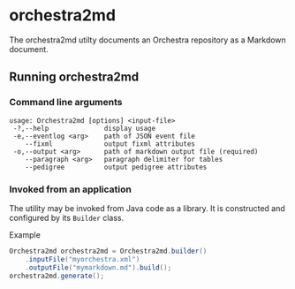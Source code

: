 # orchestra2md

The orchestra2md utilty documents an Orchestra repository as a Markdown document.

## Running orchestra2md

### Command line arguments

```
usage: Orchestra2md [options] <input-file>
 -?,--help              display usage
 -e,--eventlog <arg>    path of JSON event file
    --fixml             output fixml attributes
 -o,--output <arg>      path of markdown output file (required)
    --paragraph <arg>   paragraph delimiter for tables
    --pedigree          output pedigree attributes
 ```

### Invoked from an application

The utility may be invoked from Java code as a library. It is constructed and configured by its `Builder` class.

Example

```java
Orchestra2md orchestra2md = Orchestra2md.builder()
    .inputFile("myorchestra.xml")
    .outputFile("mymarkdown.md").build();
orchestra2md.generate();
```
